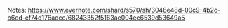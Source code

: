 Notes:
https://www.evernote.com/shard/s570/sh/3048e48d-00c9-4b2c-b6ed-cf74d176adce/68243352f5163ae004ee6539d53649a5
